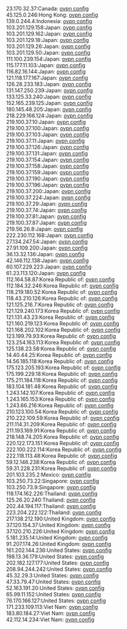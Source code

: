 23.170.32.37:Canada: [ovpn config](vpn/23_170_32_37.ovpn)  
45.125.0.246:Hong Kong: [ovpn config](vpn/45_125_0_246.ovpn)  
139.0.244.4:Indonesia: [ovpn config](vpn/139_0_244_4.ovpn)  
103.201.129.158:Japan: [ovpn config](vpn/103_201_129_158.ovpn)  
103.201.129.162:Japan: [ovpn config](vpn/103_201_129_162.ovpn)  
103.201.129.18:Japan: [ovpn config](vpn/103_201_129_18.ovpn)  
103.201.129.26:Japan: [ovpn config](vpn/103_201_129_26.ovpn)  
103.201.129.50:Japan: [ovpn config](vpn/103_201_129_50.ovpn)  
111.100.239.154:Japan: [ovpn config](vpn/111_100_239_154.ovpn)  
115.177.11.103:Japan: [ovpn config](vpn/115_177_11_103.ovpn)  
116.82.16.144:Japan: [ovpn config](vpn/116_82_16_144.ovpn)  
121.118.177.167:Japan: [ovpn config](vpn/121_118_177_167.ovpn)  
126.28.233.183:Japan: [ovpn config](vpn/126_28_233_183.ovpn)  
131.147.250.239:Japan: [ovpn config](vpn/131_147_250_239.ovpn)  
133.125.33.240:Japan: [ovpn config](vpn/133_125_33_240.ovpn)  
152.165.239.125:Japan: [ovpn config](vpn/152_165_239_125.ovpn)  
180.145.48.205:Japan: [ovpn config](vpn/180_145_48_205.ovpn)  
218.229.166.124:Japan: [ovpn config](vpn/218_229_166_124.ovpn)  
219.100.37.10:Japan: [ovpn config](vpn/219_100_37_10.ovpn)  
219.100.37.100:Japan: [ovpn config](vpn/219_100_37_100.ovpn)  
219.100.37.103:Japan: [ovpn config](vpn/219_100_37_103.ovpn)  
219.100.37.11:Japan: [ovpn config](vpn/219_100_37_11.ovpn)  
219.100.37.126:Japan: [ovpn config](vpn/219_100_37_126.ovpn)  
219.100.37.131:Japan: [ovpn config](vpn/219_100_37_131.ovpn)  
219.100.37.154:Japan: [ovpn config](vpn/219_100_37_154.ovpn)  
219.100.37.158:Japan: [ovpn config](vpn/219_100_37_158.ovpn)  
219.100.37.159:Japan: [ovpn config](vpn/219_100_37_159.ovpn)  
219.100.37.190:Japan: [ovpn config](vpn/219_100_37_190.ovpn)  
219.100.37.196:Japan: [ovpn config](vpn/219_100_37_196.ovpn)  
219.100.37.200:Japan: [ovpn config](vpn/219_100_37_200.ovpn)  
219.100.37.224:Japan: [ovpn config](vpn/219_100_37_224.ovpn)  
219.100.37.29:Japan: [ovpn config](vpn/219_100_37_29.ovpn)  
219.100.37.74:Japan: [ovpn config](vpn/219_100_37_74.ovpn)  
219.100.37.81:Japan: [ovpn config](vpn/219_100_37_81.ovpn)  
219.100.37.87:Japan: [ovpn config](vpn/219_100_37_87.ovpn)  
219.56.26.8:Japan: [ovpn config](vpn/219_56_26_8.ovpn)  
222.230.112.168:Japan: [ovpn config](vpn/222_230_112_168.ovpn)  
27.134.247.54:Japan: [ovpn config](vpn/27_134_247_54.ovpn)  
27.91.109.200:Japan: [ovpn config](vpn/27_91_109_200.ovpn)  
36.13.32.136:Japan: [ovpn config](vpn/36_13_32_136.ovpn)  
42.146.112.138:Japan: [ovpn config](vpn/42_146_112_138.ovpn)  
60.107.229.223:Japan: [ovpn config](vpn/60_107_229_223.ovpn)  
61.23.113.120:Japan: [ovpn config](vpn/61_23_113_120.ovpn)  
112.164.58.87:Korea Republic of: [ovpn config](vpn/112_164_58_87.ovpn)  
112.184.32.246:Korea Republic of: [ovpn config](vpn/112_184_32_246.ovpn)  
118.219.180.52:Korea Republic of: [ovpn config](vpn/118_219_180_52.ovpn)  
118.43.210.126:Korea Republic of: [ovpn config](vpn/118_43_210_126.ovpn)  
121.125.216.7:Korea Republic of: [ovpn config](vpn/121_125_216_7.ovpn)  
121.129.240.173:Korea Republic of: [ovpn config](vpn/121_129_240_173.ovpn)  
121.131.43.23:Korea Republic of: [ovpn config](vpn/121_131_43_23.ovpn)  
121.160.219.123:Korea Republic of: [ovpn config](vpn/121_160_219_123.ovpn)  
121.168.202.102:Korea Republic of: [ovpn config](vpn/121_168_202_102.ovpn)  
123.199.79.93:Korea Republic of: [ovpn config](vpn/123_199_79_93.ovpn)  
123.254.163.113:Korea Republic of: [ovpn config](vpn/123_254_163_113.ovpn)  
125.138.23.58:Korea Republic of: [ovpn config](vpn/125_138_23_58.ovpn)  
14.40.44.25:Korea Republic of: [ovpn config](vpn/14_40_44_25.ovpn)  
14.56.185.118:Korea Republic of: [ovpn config](vpn/14_56_185_118.ovpn)  
175.123.205.193:Korea Republic of: [ovpn config](vpn/175_123_205_193.ovpn)  
175.199.229.18:Korea Republic of: [ovpn config](vpn/175_199_229_18.ovpn)  
175.211.184.118:Korea Republic of: [ovpn config](vpn/175_211_184_118.ovpn)  
183.104.181.48:Korea Republic of: [ovpn config](vpn/183_104_181_48.ovpn)  
1.243.142.107:Korea Republic of: [ovpn config](vpn/1_243_142_107.ovpn)  
1.243.165.153:Korea Republic of: [ovpn config](vpn/1_243_165_153.ovpn)  
1.243.66.216:Korea Republic of: [ovpn config](vpn/1_243_66_216.ovpn)  
210.123.100.54:Korea Republic of: [ovpn config](vpn/210_123_100_54.ovpn)  
210.222.109.59:Korea Republic of: [ovpn config](vpn/210_222_109_59.ovpn)  
211.114.31.209:Korea Republic of: [ovpn config](vpn/211_114_31_209.ovpn)  
211.193.169.91:Korea Republic of: [ovpn config](vpn/211_193_169_91.ovpn)  
218.148.74.205:Korea Republic of: [ovpn config](vpn/218_148_74_205.ovpn)  
220.122.173.151:Korea Republic of: [ovpn config](vpn/220_122_173_151.ovpn)  
222.100.222.114:Korea Republic of: [ovpn config](vpn/222_100_222_114.ovpn)  
222.118.113.48:Korea Republic of: [ovpn config](vpn/222_118_113_48.ovpn)  
59.12.146.238:Korea Republic of: [ovpn config](vpn/59_12_146_238.ovpn)  
59.31.228.231:Korea Republic of: [ovpn config](vpn/59_31_228_231.ovpn)  
201.103.235.2:Mexico: [ovpn config](vpn/201_103_235_2.ovpn)  
103.250.73.22:Singapore: [ovpn config](vpn/103_250_73_22.ovpn)  
103.250.73.9:Singapore: [ovpn config](vpn/103_250_73_9.ovpn)  
118.174.162.226:Thailand: [ovpn config](vpn/118_174_162_226.ovpn)  
125.26.20.240:Thailand: [ovpn config](vpn/125_26_20_240.ovpn)  
202.44.194.117:Thailand: [ovpn config](vpn/202_44_194_117.ovpn)  
223.204.222.122:Thailand: [ovpn config](vpn/223_204_222_122.ovpn)  
217.138.212.190:United Kingdom: [ovpn config](vpn/217_138_212_190.ovpn)  
37.120.154.37:United Kingdom: [ovpn config](vpn/37_120_154_37.ovpn)  
37.120.210.226:United Kingdom: [ovpn config](vpn/37_120_210_226.ovpn)  
5.181.235.14:United Kingdom: [ovpn config](vpn/5_181_235_14.ovpn)  
91.207.174.26:United Kingdom: [ovpn config](vpn/91_207_174_26.ovpn)  
161.202.144.236:United States: [ovpn config](vpn/161_202_144_236.ovpn)  
198.13.36.179:United States: [ovpn config](vpn/198_13_36_179.ovpn)  
202.182.127.177:United States: [ovpn config](vpn/202_182_127_177.ovpn)  
208.94.244.242:United States: [ovpn config](vpn/208_94_244_242.ovpn)  
45.32.29.3:United States: [ovpn config](vpn/45_32_29_3.ovpn)  
47.33.79.47:United States: [ovpn config](vpn/47_33_79_47.ovpn)  
52.163.191.20:United States: [ovpn config](vpn/52_163_191_20.ovpn)  
65.99.11.152:United States: [ovpn config](vpn/65_99_11_152.ovpn)  
76.170.166.127:United States: [ovpn config](vpn/76_170_166_127.ovpn)  
171.233.109.113:Viet Nam: [ovpn config](vpn/171_233_109_113.ovpn)  
183.80.184.27:Viet Nam: [ovpn config](vpn/183_80_184_27.ovpn)  
42.112.14.234:Viet Nam: [ovpn config](vpn/42_112_14_234.ovpn)  
